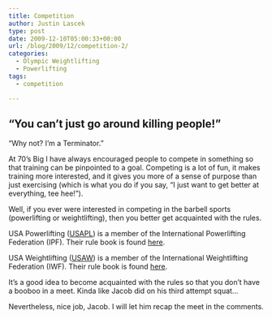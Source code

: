 ```yaml
---
title: Competition
author: Justin Lascek
type: post
date: 2009-12-10T05:00:33+00:00
url: /blog/2009/12/competition-2/
categories:
  - Olympic Weightlifting
  - Powerlifting
tags:
  - competition

---
```

## &#8220;You can&rsquo;t just go around killing people!&#8221;
  
&#8220;Why not? I&rsquo;m a Terminator.&#8221;

At 70’s Big I have always encouraged people to compete in something so that training can be pinpointed to a goal. Competing is a lot of fun, it makes training more interested, and it gives you more of a sense of purpose than just exercising (which is what you do if you say, &#8220;I just want to get better at everything, tee hee!&#8221;).
  

  
Well, if you ever were interested in competing in the barbell sports (powerlifting or weightlifting), then you better get acquainted with the rules.
  

  
USA Powerlifting (<a href="http://www.usapowerlifting.com/index.shtml" target="_blank">USAPL</a>) is a member of the International Powerlifting Federation (IPF). Their rule book is found <a href="http://usapowerlifting.com/lifterscorner/USAPLHandbook2.pdf" target="_blank">here</a>.
  

  
USA Weightlifting (<a href="http://weightlifting.teamusa.org/" target="_blank">USAW</a>) is a member of the International Weightlifting Federation (IWF). Their rule book is found <a href="http://weightlifting.teamusa.org/assets/documents/attached_file/filename/4688/USAW_TECHNICAL__DOPING_RULES_as_of_November_2008.doc" target="_blank">here</a>.
  

  
It&rsquo;s a good idea to become acquainted with the rules so that you don&rsquo;t have a booboo in a meet. Kinda like Jacob did on his third attempt squat&#8230;

Nevertheless, nice job, Jacob. I will let him recap the meet in the comments.
